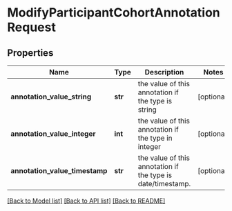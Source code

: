 # ModifyParticipantCohortAnnotationRequest

## Properties
Name | Type | Description | Notes
------------ | ------------- | ------------- | -------------
**annotation_value_string** | **str** | the value of this annotation if the type is string | [optional] 
**annotation_value_integer** | **int** | the value of this annotation if the type in integer | [optional] 
**annotation_value_timestamp** | **str** | the value of this annotation if the type is date/timestamp. | [optional] 

[[Back to Model list]](../README.md#documentation-for-models) [[Back to API list]](../README.md#documentation-for-api-endpoints) [[Back to README]](../README.md)


